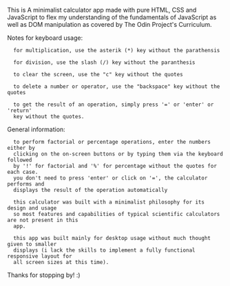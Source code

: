 This is A minimalist calculator app made with pure HTML, CSS and JavaScript to flex my understanding of the fundamentals of JavaScript as well as DOM manipulation as covered by The Odin Project's Curriculum.

Notes for keyboard usage:

      for multiplication, use the asterik (*) key without the parathensis
  
      for division, use the slash (/) key without the paranthesis
  
      to clear the screen, use the "c" key without the quotes
      
      to delete a number or operator, use the "backspace" key without the quotes
      
      to get the result of an operation, simply press '=' or 'enter' or 'return'
      key without the quotes.
      
General information: 

      to perform factorial or percentage operations, enter the numbers either by 
      clicking on the on-screen buttons or by typing them via the keyboard followed 
      by '!' for factorial and '%' for percentage without the quotes for each case.
      you don't need to press 'enter' or click on '=', the calculator performs and 
      displays the result of the operation automatically
  
      this calculator was built with a minimalist philosophy for its design and usage 
      so most features and capabilities of typical scientific calculators are not present in this
      app.

      this app was built mainly for desktop usage without much thought given to smaller
      displays (i lack the skills to implement a fully functional responsive layout for
      all screen sizes at this time).
    
Thanks for stopping by!  :)
